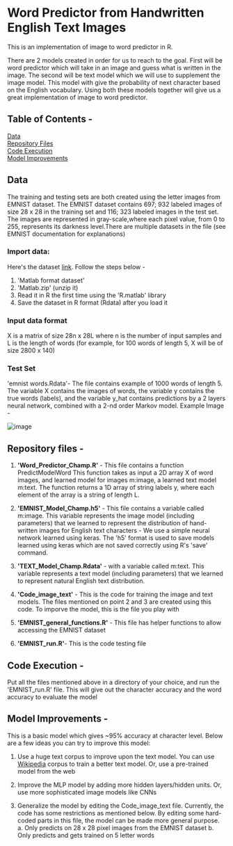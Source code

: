 # Word Predictor from Handwritten English Text Images

This is an implementation of image to word predictor in R. 

There are 2 models created in order for us to reach to the goal. First will be word predictor which will take in an image and guess what is written in the image. The second will be text model which we will use to supplement the image model. This model with give the probability of next character based on the English vocabulary. Using both these models together will give us a great implementation of image to word predictor.

## Table of Contents -
[Data](#data)  
[Repository Files](#repository-files)  
[Code Execution](#run)  
[Model Improvements](#improve)  

## Data
The training and testing sets are both created using the letter images from EMNIST dataset. The EMNIST dataset contains 697; 932 labeled images of size 28 x 28 in the training set and 116; 323 labeled images in the test set. The images are represented in gray-scale,where each pixel value, from 0 to 255, represents its darkness level.There are multiple datasets in the file (see EMNIST documentation for explanations)

### Import data: 
Here's the dataset [link](https://www.nist.gov/itl/iad/image-group/emnist-dataset). Follow the steps below -
  1. 'Matlab format dataset'
  2. 'Matlab.zip' (unzip it) 
  3. Read it in R the first time using the 'R.matlab' library
  4. Save the dataset in R format (Rdata) after you load it

### Input data format 
X is a matrix of size 28n x 28L where n is the number of input samples and L is the length of words (for example, for 100 words of length 5, X will be of size 2800 x 140)

### Test Set 
'emnist words.Rdata'- The file contains example of 1000 words of length 5. The variable X contains the images of words, the variable y contains the true words (labels), and the variable y_hat contains predictions by a 2 layers neural network, combined with a 2-nd order Markov model. Example Image -

![image](https://user-images.githubusercontent.com/9217362/41533189-90cd51fe-7317-11e8-9bb0-79b121cf88dd.png)

## Repository files -

1. **'Word_Predictor_Champ.R'** - This file contains a function PredictModelWord 
This function takes as input a 2D array X of word images, and learned model for images m:image, a learned text model m:text. The function returns a 1D array of string labels y, where each element of the array is a string of length L.

2. **'EMNIST_Model_Champ.h5'** - This file contains a variable called m:image. This variable represents the image model (including parameters) that we learned to represent the distribution of hand-written images for English text characters - We use a simple neural network learned using keras. The 'h5' format is used to save models learned using keras which are not saved correctly using R's 'save' command.

3. **'TEXT_Model_Champ.Rdata'** - with a variable called m:text. This variable represents a text model (including parameters) that we learned to represent natural English text distribution.

4. **'Code_image_text'** - This is the code for training the image and text models. The files mentioned on point 2 and 3 are created using this code. To imporve the model, this is the file you play with 

5. **'EMNIST_general_functions.R'** - This file has helper functions to allow accessing the EMNIST dataset

6. **'EMNIST_run.R'**- This is the code testing file

## Code Execution -
Put all the files mentioned above in a directory of your choice, and run the 'EMNIST_run.R' file. This will give out the character accuracy and the word accuracy to evaluate the model

## Model Improvements -
This is a basic model which gives ~95% accuracy at character level. Below are a few ideas you can try to improve this model:

1. Use a huge text corpus to improve upon the text model. You can use [Wikipedia](https://www.wikipedia.org) corpus to train a better text model. Or, use a pre-trained model from the web

2. Improve the MLP model by adding more hidden layers/hidden units. Or, use more sophisticated image models like CNNs

3. Generalize the model by editing the Code_image_text file. Currently, the code has some restrictions as mentioned below. By editing some hard-coded parts in this file, the model can be made more general purpose. 
  a. Only predicts on 28 x 28 pixel images from the EMNIST dataset
  b. Only predicts and gets trained on 5 letter words
 


